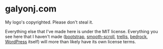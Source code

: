 # galyonj.com

My logo's copyrighted. Please don't steal it.

Everything else that I've made here is under the MIT license. Everything you see here that I haven't made ([bootstrap](http://getbootstrap.com/), [smooth-scroll](https://github.com/cferdinandi/smooth-scroll), [trellis](https://roots.io/trellis), [bedrock](https://roots.io/bedrock), [WordPress](https://www.wordpress.org) itself) will more than likely have its own license terms.
